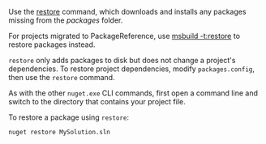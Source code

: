 Use the [restore](../../reference/cli-reference/cli-ref-restore.md) command, which downloads and installs any packages missing from the *packages* folder.

For projects migrated to PackageReference, use [msbuild -t:restore](package-restore.md#restore-packages-using-msbuild) to restore packages instead.

`restore` only adds packages to disk but does not change a project's dependencies. To restore project dependencies, modify `packages.config`, then use the `restore` command.

As with the other `nuget.exe` CLI commands, first open a command line and switch to the directory that contains your project file.

To restore a package using `restore`:

```cli
nuget restore MySolution.sln
```